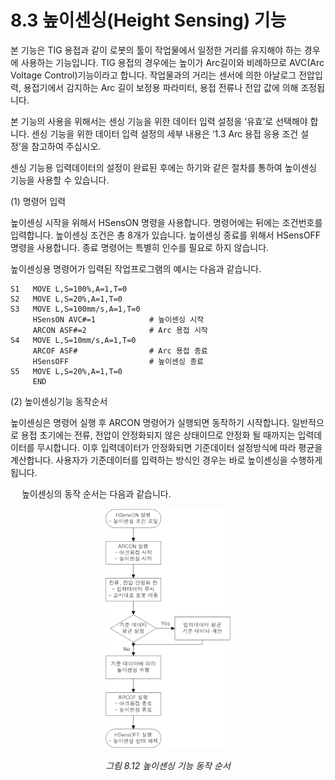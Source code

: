 ﻿# 8.3 높이센싱(Height Sensing) 기능

본 기능은 TIG 용접과 같이 로봇의 툴이 작업물에서 일정한 거리를 유지해야 하는 경우에 사용하는 기능입니다. TIG 용접의 경우에는 높이가 Arc길이와 비례하므로 AVC(Arc Voltage Control)기능이라고 합니다. 작업물과의 거리는 센서에 의한 아날로그 전압입력, 용접기에서 감지하는 Arc 길이 보정용 파라미터, 용접 전류나 전압 값에 의해 조정됩니다.

본 기능의 사용을 위해서는 센싱 기능을 위한 데이터 입력 설정을 ‘유효’로 선택해야 합니다.
센싱 기능을 위한 데이터 입력 설정의 세부 내용은 ‘1.3 Arc 용접 응용 조건 설정’을 참고하여 주십시오.

센싱 기능용 입력데이터의 설정이 완료된 후에는 하기와 같은 절차를 통하여 높이센싱 기능을 사용할 수 있습니다.

(1)	명령어 입력

높이센싱 시작을 위해서 HSensON 명령을 사용합니다. 명령어에는 뒤에는 조건번호를 입력합니다. 높이센싱 조건은 총 8개가 있습니다.
높이센싱 종료를 위해서 HSensOFF 명령을 사용합니다. 종료 명령어는 특별히 인수를 필요로 하지 않습니다.

높이센싱용 명령어가 입력된 작업프로그램의 예시는 다음과 같습니다.

    S1   MOVE L,S=100%,A=1,T=0
    S2   MOVE L,S=20%,A=1,T=0
    S3   MOVE L,S=100mm/s,A=1,T=0
         HSensON AVC#=1		       # 높이센싱 시작
         ARCON ASF#=2		       # Arc 용접 시작
    S4   MOVE L,S=10mm/s,A=1,T=0
         ARCOF ASF#			       # Arc 용접 종료
         HSensOFF			       # 높이센싱 종료
    S5   MOVE L,S=20%,A=1,T=0
         END 

(2)	높이센싱기능 동작순서

높이센싱은 명령어 실행 후 ARCON 명령어가 실행되면 동작하기 시작합니다. 일반적으로 용접 초기에는 전류, 전압이 안정화되지 않은 상태이므로 안정화 될 때까지는 입력데이터를 무시합니다. 이후 입력데이터가 안정화되면 기준데이터 설정방식에 따라 평균을 계산합니다. 사용자가 기준데이터를 입력하는 방식인 경우는 바로 높이센싱을 수행하게 됩니다.

 
높이센싱의 동작 순서는 다음과 같습니다.

 
<p align="center">
 <img src="../../.gitbook/assets/8_12.png" width="40%"></img>
 <em><p align="center">그림 8.12 높이센싱 기능 동작 순서</p></em>
</p>

